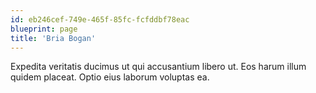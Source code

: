 ```yaml
---
id: eb246cef-749e-465f-85fc-fcfddbf78eac
blueprint: page
title: 'Bria Bogan'
---
```

Expedita veritatis ducimus ut qui accusantium libero ut. Eos harum illum quidem placeat. Optio eius laborum voluptas ea.